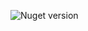 ![Nuget version](https://img.shields.io/nuget/v/MyJetWallet.Connector.Binance?label=MyJetWallet.Connector.Binance&style=social)
